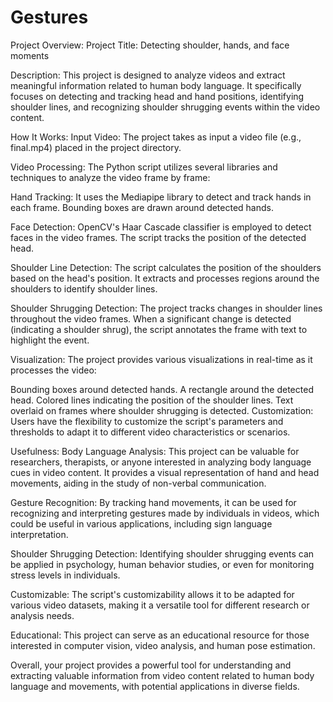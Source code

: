 # Gestures
Project Overview:
Project Title: Detecting shoulder, hands, and face moments

Description: This project is designed to analyze videos and extract meaningful information related to human body language. It specifically focuses on detecting and tracking head and hand positions, identifying shoulder lines, and recognizing shoulder shrugging events within the video content.

How It Works:
Input Video: The project takes as input a video file (e.g., final.mp4) placed in the project directory.

Video Processing: The Python script utilizes several libraries and techniques to analyze the video frame by frame:

Hand Tracking: It uses the Mediapipe library to detect and track hands in each frame. Bounding boxes are drawn around detected hands.

Face Detection: OpenCV's Haar Cascade classifier is employed to detect faces in the video frames. The script tracks the position of the detected head.

Shoulder Line Detection: The script calculates the position of the shoulders based on the head's position. It extracts and processes regions around the shoulders to identify shoulder lines.

Shoulder Shrugging Detection: The project tracks changes in shoulder lines throughout the video frames. When a significant change is detected (indicating a shoulder shrug), the script annotates the frame with text to highlight the event.

Visualization: The project provides various visualizations in real-time as it processes the video:

Bounding boxes around detected hands.
A rectangle around the detected head.
Colored lines indicating the position of the shoulder lines.
Text overlaid on frames where shoulder shrugging is detected.
Customization: Users have the flexibility to customize the script's parameters and thresholds to adapt it to different video characteristics or scenarios.

Usefulness:
Body Language Analysis: This project can be valuable for researchers, therapists, or anyone interested in analyzing body language cues in video content. It provides a visual representation of hand and head movements, aiding in the study of non-verbal communication.

Gesture Recognition: By tracking hand movements, it can be used for recognizing and interpreting gestures made by individuals in videos, which could be useful in various applications, including sign language interpretation.

Shoulder Shrugging Detection: Identifying shoulder shrugging events can be applied in psychology, human behavior studies, or even for monitoring stress levels in individuals.

Customizable: The script's customizability allows it to be adapted for various video datasets, making it a versatile tool for different research or analysis needs.

Educational: This project can serve as an educational resource for those interested in computer vision, video analysis, and human pose estimation.

Overall, your project provides a powerful tool for understanding and extracting valuable information from video content related to human body language and movements, with potential applications in diverse fields.
